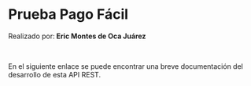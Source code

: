 <h1>Prueba Pago Fácil</h1>
<p>Realizado por:<b> Eric Montes de Oca Juárez</b></p>
<br>
<p>En el siguiente enlace se puede encontrar una breve documentación del desarrollo de esta API REST.</p>
<a href="https://docs.google.com/document/d/1zIaZLRzEnav5f3CpqsDpZoDSDhgkfvoTW9R4nBiqZ2M/edit?usp=sharing">
